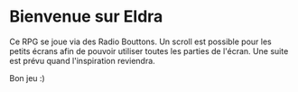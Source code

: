 # Bienvenue sur Eldra

Ce RPG se joue via des Radio Bouttons. 
Un scroll est possible pour les petits écrans afin de pouvoir utiliser toutes les parties de l'écran. 
Une suite est prévu quand l'inspiration reviendra. 

Bon jeu :)